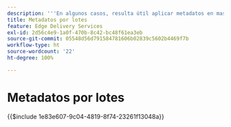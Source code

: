 ```yaml
---
description: '''En algunos casos, resulta útil aplicar metadatos en masa a un sitio web. Los casos de uso comunes incluyen:'
title: Metadatos por lotes
feature: Edge Delivery Services
exl-id: 2d56c4e9-1a0f-470b-8c42-bc48f61ea3eb
source-git-commit: 05548d56d791584781606b02839c5602b4469f7b
workflow-type: ht
source-wordcount: '22'
ht-degree: 100%

---
```


# Metadatos por lotes

{{$include 1e83e607-9c04-4819-8f74-23261f13048a}}
